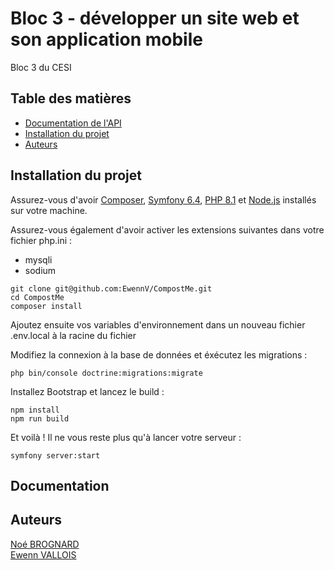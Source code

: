 
# Bloc 3 - développer un site web et son application mobile
Bloc 3 du CESI

## Table des matières
- [Documentation de l'API](/openapi.yaml)
- [Installation du projet](#installation-du-projet)
- [Auteurs](#auteurs)

## Installation du projet

Assurez-vous d'avoir [Composer](https://getcomposer.org/download/), [Symfony 6.4](https://symfony.com/download), [PHP 8.1](https://www.php.net/downloads) et [Node.js](https://nodejs.org/en/download/) installés sur votre machine.

Assurez-vous également d'avoir activer les extensions suivantes dans votre fichier php.ini :
- mysqli
- sodium



```shell
git clone git@github.com:EwennV/CompostMe.git
cd CompostMe
composer install
```

Ajoutez ensuite vos variables d'environnement dans un nouveau fichier .env.local à la racine du fichier

Modifiez la connexion à la base de données et éxécutez les migrations :

````shell
php bin/console doctrine:migrations:migrate
````

Installez Bootstrap et lancez le build :
````shell
npm install
npm run build
````

Et voilà ! Il ne vous reste plus qu'à lancer votre serveur :

````shell
symfony server:start
````

## Documentation

    

## Auteurs
[Noé BROGNARD](https://github.com/xenS14)\
[Ewenn VALLOIS](https://github.com/EwennV)